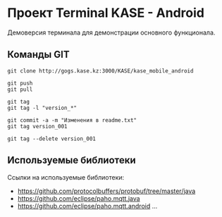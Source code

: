 # Проект Terminal KASE - Android
Демоверсия терминала для демонстрации основного функционала.

## Команды GIT
```shell
git clone http://gogs.kase.kz:3000/KASE/kase_mobile_android
```

```shell
git push
git pull
```

```shell
git tag
git tag -l "version_*"
```

```shell
git commit -a -m "Изменения в readme.txt"
git tag version_001
```

```shell
git tag --delete version_001
```

## Используемые библиотеки

Ссылки на используемые библиотеки:
* https://github.com/protocolbuffers/protobuf/tree/master/java
* https://github.com/eclipse/paho.mqtt.java
* https://github.com/eclipse/paho.mqtt.android
...
